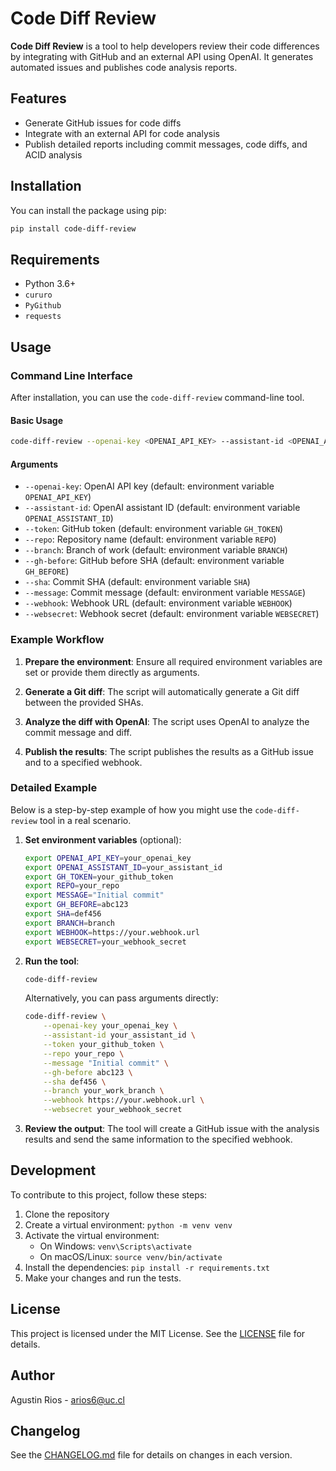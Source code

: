 # Code Diff Review

**Code Diff Review** is a tool to help developers review their code differences by integrating with GitHub and an external API using OpenAI. It generates automated issues and publishes code analysis reports.

## Features

- Generate GitHub issues for code diffs
- Integrate with an external API for code analysis
- Publish detailed reports including commit messages, code diffs, and ACID analysis

## Installation

You can install the package using pip:

```sh
pip install code-diff-review
```

## Requirements

* Python 3.6+
* `cururo`
* `PyGithub`
* `requests`

## Usage

### Command Line Interface

After installation, you can use the `code-diff-review` command-line tool.

#### Basic Usage

```sh
code-diff-review --openai-key <OPENAI_API_KEY> --assistant-id <OPENAI_ASSISTANT_ID> --token <GH_TOKEN> --repo <REPO> --message <COMMIT_MESSAGE> --gh-before <GH_BEFORE_SHA> --sha <COMMIT_SHA> --branch <BRANCH> --webhook <WEBHOOK_URL> --websecret <WEBSECRET_SECRET>
```

#### Arguments

- `--openai-key`: OpenAI API key (default: environment variable `OPENAI_API_KEY`)
- `--assistant-id`: OpenAI assistant ID (default: environment variable `OPENAI_ASSISTANT_ID`)
- `--token`: GitHub token (default: environment variable `GH_TOKEN`)
- `--repo`: Repository name (default: environment variable `REPO`)
- `--branch`: Branch of work (default: environment variable `BRANCH`)
- `--gh-before`: GitHub before SHA (default: environment variable `GH_BEFORE`)
- `--sha`: Commit SHA (default: environment variable `SHA`)
- `--message`: Commit message (default: environment variable `MESSAGE`)
- `--webhook`: Webhook URL (default: environment variable `WEBHOOK`)
- `--websecret`: Webhook secret (default: environment variable `WEBSECRET`)


### Example Workflow

1. **Prepare the environment**: Ensure all required environment variables are set or provide them directly as arguments.

2. **Generate a Git diff**: The script will automatically generate a Git diff between the provided SHAs.

3. **Analyze the diff with OpenAI**: The script uses OpenAI to analyze the commit message and diff.

4. **Publish the results**: The script publishes the results as a GitHub issue and to a specified webhook.

### Detailed Example

Below is a step-by-step example of how you might use the `code-diff-review` tool in a real scenario.

1. **Set environment variables** (optional):

    ```sh
    export OPENAI_API_KEY=your_openai_key
    export OPENAI_ASSISTANT_ID=your_assistant_id
    export GH_TOKEN=your_github_token
    export REPO=your_repo
    export MESSAGE="Initial commit"
    export GH_BEFORE=abc123
    export SHA=def456
    export BRANCH=branch
    export WEBHOOK=https://your.webhook.url
    export WEBSECRET=your_webhook_secret
    ```

2. **Run the tool**:

    ```sh
    code-diff-review
    ```

    Alternatively, you can pass arguments directly:

    ```sh
    code-diff-review \
        --openai-key your_openai_key \
        --assistant-id your_assistant_id \
        --token your_github_token \
        --repo your_repo \
        --message "Initial commit" \
        --gh-before abc123 \
        --sha def456 \
        --branch your_work_branch \
        --webhook https://your.webhook.url \
        --websecret your_webhook_secret
    ```

3. **Review the output**: The tool will create a GitHub issue with the analysis results and send the same information to the specified webhook.

## Development

To contribute to this project, follow these steps:

1. Clone the repository
2. Create a virtual environment: `python -m venv venv`
3. Activate the virtual environment:
   - On Windows: `venv\Scripts\activate`
   - On macOS/Linux: `source venv/bin/activate`
4. Install the dependencies: `pip install -r requirements.txt`
5. Make your changes and run the tests.

## License

This project is licensed under the MIT License. See the [LICENSE](LICENSE) file for details.

## Author

Agustin Rios - [arios6@uc.cl](mailto:arios6@uc.cl)

## Changelog

See the [CHANGELOG.md](CHANGELOG.md) file for details on changes in each version.
